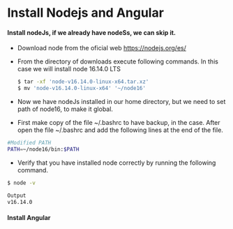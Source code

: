 # Install Nodejs and Angular

#### Install nodeJs, if we already have nodeSs, we can skip it.
- Download node from the oficial web https://nodejs.org/es/
- From the directory of downloads execute following commands.
In this case we will install node 16.14.0 LTS
  ``` bash
  $ tar -xf 'node-v16.14.0-linux-x64.tar.xz'
  $ mv 'node-v16.14.0-linux-x64' '~/node16'
  ```

-  Now we have nodeJs installed in our home directory, but we need to set path of node16, to make it global.
-  First make copy of the file ~/.bashrc to have backup, in the case. After open the file ~/.bashrc and add the following lines at the end of the file.
``` bash
#Modified PATH
PATH=~/node16/bin:$PATH
```
    
- Verify that you have installed node correctly by running the following command.
``` bash
$ node -v
```
``` bash
Output
v16.14.0
  ```
#### Install Angular
